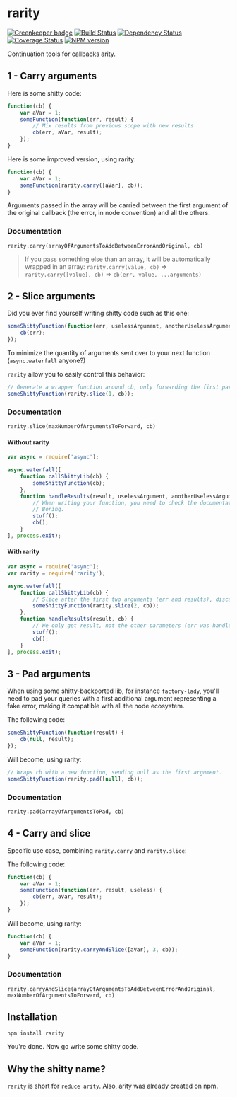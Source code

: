 rarity
======

[![Greenkeeper badge](https://badges.greenkeeper.io/Neamar/rarity.svg)](https://greenkeeper.io/)
[![Build Status](https://travis-ci.org/Neamar/rarity.png?branch=master)](https://travis-ci.org/Neamar/rarity)
[![Dependency Status](https://gemnasium.com/Neamar/rarity.png)](https://gemnasium.com/Neamar/rarity)
[![Coverage Status](https://coveralls.io/repos/Neamar/rarity/badge.png?branch=master)](https://coveralls.io/r/Neamar/rarity?branch=master)
[![NPM version](https://badge.fury.io/js/rarity.png)](http://badge.fury.io/js/rarity)

Continuation tools for callbacks arity.

## 1 - Carry arguments
Here is some shitty code:

```js
function(cb) {
    var aVar = 1;
    someFunction(function(err, result) {
        // Mix results from previous scope with new results
        cb(err, aVar, result);
    });
}
```

Here is some improved version, using rarity:

```js
function(cb) {
    var aVar = 1;
    someFunction(rarity.carry([aVar], cb));
}
```

Arguments passed in the array will be carried between the first argument of the original callback (the error, in node convention) and all the others.

### Documentation
`rarity.carry(arrayOfArgumentsToAddBetweenErrorAndOriginal, cb)`

> If you pass something else than an array, it will be automatically wrapped in an array: `rarity.carry(value, cb)` => `rarity.carry([value], cb)` => `cb(err, value, ...arguments)`

## 2 - Slice arguments
Did you ever find yourself writing shitty code such as this one:

```js
someShittyFunction(function(err, uselessArgument, anotherUselessArgument) {
    cb(err);
});
```

To minimize the quantity of arguments sent over to your next function (`async.waterfall` anyone?)

`rarity` allow you to easily control this behavior:

```js
// Generate a wrapper function around cb, only forwarding the first parameter.
someShittyFunction(rarity.slice(1, cb));
```

### Documentation
`rarity.slice(maxNumberOfArgumentsToForward, cb)`

#### Without rarity
```js
var async = require('async');

async.waterfall([
    function callShittyLib(cb) {
        someShittyFunction(cb);
    },
    function handleResults(result, uselessArgument, anotherUselessArgument, cb) {
        // When writing your function, you need to check the documentation regarding the number of arguments you'll receive.
        // Boring.
        stuff();
        cb();
    }
], process.exit);
```

#### With rarity
```js
var async = require('async');
var rarity = require('rarity');

async.waterfall([
    function callShittyLib(cb) {
        // Slice after the first two arguments (err and results), discard all others
        someShittyFunction(rarity.slice(2, cb));
    },
    function handleResults(result, cb) {
        // We only get result, not the other parameters (err was handled by the `async` lib)
        stuff();
        cb();
    }
], process.exit);
```

## 3 - Pad arguments
When using some shitty-backported lib, for instance `factory-lady`, you'll need to pad your queries with a first additional argument representing a fake error, making it compatible with all the node ecosystem.

The following code:
```js
someShittyFunction(function(result) {
    cb(null, result);
});
```

Will become, using rarity:
```js
// Wraps cb with a new function, sending null as the first argument.
someShittyFunction(rarity.pad([null], cb));
```

### Documentation
`rarity.pad(arrayOfArgumentsToPad, cb)`


## 4 - Carry and slice
Specific use case, combining `rarity.carry` and `rarity.slice`:

The following code:
```js
function(cb) {
    var aVar = 1;
    someFunction(function(err, result, useless) {
        cb(err, aVar, result);
    });
}
```

Will become, using rarity:
```js
function(cb) {
    var aVar = 1;
    someFunction(rarity.carryAndSlice([aVar], 3, cb));
}
```

### Documentation
`rarity.carryAndSlice(arrayOfArgumentsToAddBetweenErrorAndOriginal, maxNumberOfArgumentsToForward, cb)`


## Installation
```sh
npm install rarity
```

You're done. Now go write some shitty code.

## Why the shitty name?
`rarity` is short for `reduce arity`.
Also, arity was already created on npm.
